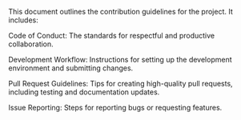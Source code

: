This document outlines the contribution guidelines for the project. It includes:

Code of Conduct: The standards for respectful and productive collaboration.

Development Workflow: Instructions for setting up the development environment and submitting changes.

Pull Request Guidelines: Tips for creating high-quality pull requests, including testing and documentation updates.

Issue Reporting: Steps for reporting bugs or requesting features.
